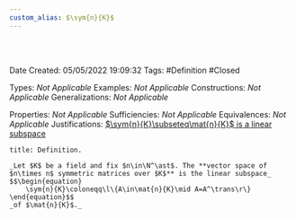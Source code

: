 ```yaml
---
custom_alias: $\sym{n}{K}$
---
```


<br />
<br />

Date Created: 05/05/2022 19:09:32
Tags: #Definition #Closed

Types: _Not Applicable_
Examples: _Not Applicable_
Constructions: _Not Applicable_
Generalizations: _Not Applicable_

Properties: _Not Applicable_
Sufficiencies: _Not Applicable_
Equivalences: _Not Applicable_
Justifications: [$\sym{n}{K}\subseteq\mat{n}{K}$ is a linear subspace](Symmetric%20matrices%20form%20a%20linear%20subspace%20of%20set%20of%20matrices.md)

``` ad-Definition
title: Definition.

_Let $K$ be a field and fix $n\in\N^\ast$. The **vector space of $n\times n$ symmetric matrices over $K$** is the linear subspace_
$$\begin{equation}
    \sym{n}{K}\coloneqq\l\{A\in\mat{n}{K}\mid A=A^\trans\r\}
\end{equation}$$
_of $\mat{n}{K}$._

```
